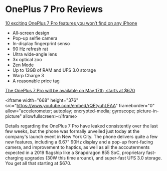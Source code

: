# OnePlus 7 Pro Reviews

[10 exciting OnePlus 7 Pro features you won’t find on any iPhone](https://bgr.com/2019/05/14/onepus-7-pro-vs-iphone-xs-max-review-features-comparison/)

* All-screen design
* Pop-up selfie camera
* In-display fingerprint senso
* 90 Hz refresh rat
* Ultra wide-angle lens
* 3x optical zoo
* Zen Mode
* Up to 12GB of RAM and UFS 3.0 storage
* Warp Charge 3
* A reasonable price tag



[The OnePlus 7 Pro will be available on May 17th, starts at $670](https://www.androidpolice.com/2019/05/14/the-oneplus-7-pro-is-official-live-updates-as-theyre-announced/)

&lt;iframe width="668" height="376" src="https://www.youtube.com/embed/rQEtyuhLEAA" frameborder="0" allow="accelerometer; autoplay; encrypted-media; gyroscope; picture-in-picture" allowfullscreen&gt;&lt;/iframe&gt;

Details regarding the OnePlus 7 Pro have leaked consistently over the last few weeks, but the phone was formally unveiled just today at the company's launch event in New York City. The phone delivers quite a few new features, including a 6.67" 90Hz display and a pop-up front-facing camera, and improvement to haptics, as well as all the accouterments expected in a 2019 flagship like a Snapdragon 855 SoC, proprietary fast-charging upgrades \(30W this time around\), and super-fast UFS 3.0 storage. You get all that starting at $670.

